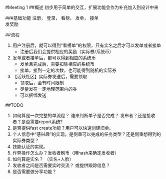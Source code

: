 #Meeting 1
##概述
初步用于简单的交互，扩展功能会作为补充加入到设计中来    

###基础功能
注册， 登录， 看榜， 发单， 接单    
发奖励

##流程
1. 用户注册后，就可以得到“看榜单”的权限，只有实名之后才可以发单或者接单
    - 注册后我们会提供相应的奖励（实际券/系统币）
2. 发单或者接单后，都可以得到相应的系统币
    - 发单且完成后，需要扣除相应的系统币
    - 接单，接到一定的次数，也可能得到随机的实际券
3. 【活跃社区】实际券发送后，需要领取
    - 领取后，会有时间限制
    - 尽量发在一定地理范围内的券
    - 可以捆绑发送

##TODO 
1. 如何算是一次完整的单流程？ 谁来判断单子是否完成？ 发布者？还是接收者？是否需要report系统?
2. 是否提供fast create功能？用户可以快速创建旧单。
3. 个人信息中“感兴趣”的实现。是侧重可以完成的任务类型？还是侧重想得到的实际券类型？
4. 技能认证的实现。
5. 作弊操作怎么办？发收者刷币（用hash来确定发收者）
6. 如何算是实名？ （实名+人脸）
7. 发收者之间是否需要实时交流？ 或提供跟踪信息？
8. 是否需要做分享功能？
   